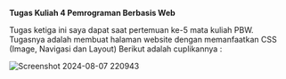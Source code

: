 **Tugas Kuliah 4 Pemrograman Berbasis Web**

Tugas ketiga ini saya dapat saat pertemuan ke-5 mata kuliah PBW. Tugasnya adalah membuat halaman website dengan memanfaatkan CSS (Image, Navigasi dan Layout)
Berikut adalah cuplikannya :

![Screenshot 2024-08-07 220943](https://github.com/user-attachments/assets/c6cdd982-097c-4db4-9b98-cad45473491d)
